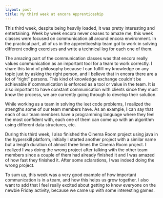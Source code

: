 ```yaml
---
layout: post
title: My third week at encora Apprenticeship
---
```

  This third week, despite being heavily loaded, it was pretty interesting and entertaining. Week by week encora never ceases to amaze me, this week classes were focused on communication all around encora environment. In the practical part, all of us in the apprenticeship team got to work in solving different coding exercises and write a technical log for each one of them.

  The amazing part of the communication classes was that encora really values communication as an important tool for a team to work correctly. I share this kind of philosophy because I can fulfill my knowledge on any topic just by asking the right person, and I believe that in encora there are a lot of “right” persons. This kind of knowledge exchange couldn't be achievable if communication is enforced as a tool or value in the team. It is also important to have constant communication with clients since they must know the process, we are currently going through to develop their solution.

  While working as a team in solving the leet code problems, I realized the strengths some of our team members have. As an example, I can say that each of our team members have a programming language where they feel the most confident with, each one of them can come up with an algorithm using different data structures, etc. 

  During this third week, I also finished the Cinema Room project using java in the hyperskill platform, initially I started another project with a similar name but a length duration of almost three times the Cinema Room project. I realized I was doing the wrong project after talking with the other team members since a couple of them had already finished it and I was amazed of how fast they finished it. After some aclarations, I was indeed doing the wrong project. 

  To sum up, this week was a very good example of how important communication is in a team, and how this helps us grow together. I also want to add that I feel really excited about getting to know everyone on the newbie Friday activity, because we came up with some interesting games. 
